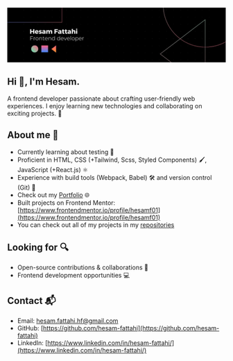 ![Profile Banner](./banner.jpg)

## Hi 👋, I'm Hesam.

A frontend developer passionate about crafting user-friendly web experiences. I enjoy learning new technologies and collaborating on exciting projects. 🚀

## About me 💼

* Currently learning about testing 🧪
* Proficient in HTML, CSS (+Tailwind, Scss, Styled Components) 🖌️, JavaScript (+React.js) ⚛️
* Experience with build tools (Webpack, Babel) 🛠️ and version control (Git) 🔄
* Check out my [Portfolio](https://hesamfattahi.netlify.app/) 🌐
* Built projects on Frontend Mentor: [https://www.frontendmentor.io/profile/hesamf01](https://www.frontendmentor.io/profile/hesamf01)
* You can check out all of my projects in my [repositories](https://github.com/hesam-fattahi?tab=repositories) 

## Looking for 🔍

* Open-source contributions & collaborations 🤝
* Frontend development opportunities 💻

## Contact 📬

* Email: hesam.fattahi.hf@gmail.com
* GitHub: [https://github.com/hesam-fattahi](https://github.com/hesam-fattahi)
* LinkedIn: [https://www.linkedin.com/in/hesam-fattahi/](https://www.linkedin.com/in/hesam-fattahi/)
